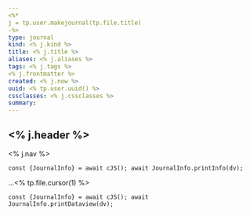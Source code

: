 ```yaml
---
<%*
j = tp.user.makejournal(tp.file.title)
-%>
type: journal
kind: <% j.kind %>
title: <% j.title %>
aliases: <% j.aliases %>
tags: <% j.tags %>
<% j.frontmatter %>
created: <% j.now %>
uuid: <% tp.user.uuid() %>
cssclasses: <% j.cssclasses %>
summary: 
---
```

## <% j.header %>
<% j.nav %>
```dataviewjs
const {JournalInfo} = await cJS(); await JournalInfo.printInfo(dv);
```
...<% tp.file.cursor(1) %>
```dataviewjs
const {JournalInfo} = await cJS(); await JournalInfo.printDataview(dv);
```

